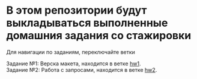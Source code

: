 # В этом репозитории будут выкладываться выполненные домашния задания со стажировки

Для навигации по заданиям, переключайте ветки

Задание №1: Верска макета, находится в ветке [hw1](https://github.com/pppsml/howking-bros-homework/tree/hw1).<br>
Задание №2: Работа с запросами, находится в ветке [hw2](https://github.com/pppsml/howking-bros-homework/tree/hw2).
